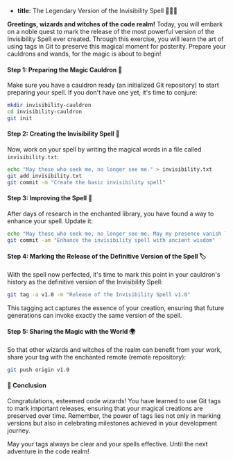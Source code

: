 * **title:** The Legendary Version of the Invisibility Spell 🧙‍♂️✨

**Greetings, wizards and witches of the code realm!** Today, you will embark on a noble quest to mark the release of the most powerful version of the Invisibility Spell ever created. Through this exercise, you will learn the art of using tags in Git to preserve this magical moment for posterity. Prepare your cauldrons and wands, for the magic is about to begin!

#### Step 1: Preparing the Magic Cauldron 🍯

Make sure you have a cauldron ready (an initialized Git repository) to start preparing your spell. If you don't have one yet, it's time to conjure:

```bash
mkdir invisibility-cauldron
cd invisibility-cauldron
git init
```

#### Step 2: Creating the Invisibility Spell 📜

Now, work on your spell by writing the magical words in a file called `invisibility.txt`:

```bash
echo "May those who seek me, no longer see me." > invisibility.txt
git add invisibility.txt
git commit -m "Create the basic invisibility spell"
```

#### Step 3: Improving the Spell 🧪

After days of research in the enchanted library, you have found a way to enhance your spell. Update it:

```bash
echo "May those who seek me, no longer see me. May my presence vanish like the wind." > invisibility.txt
git commit -am "Enhance the invisibility spell with ancient wisdom"
```

#### Step 4: Marking the Release of the Definitive Version of the Spell 🏷️

With the spell now perfected, it's time to mark this point in your cauldron's history as the definitive version of the Invisibility Spell:

```bash
git tag -a v1.0 -m "Release of the Invisibility Spell v1.0"
```

This tagging act captures the essence of your creation, ensuring that future generations can invoke exactly the same version of the spell.

#### Step 5: Sharing the Magic with the World 🌍

So that other wizards and witches of the realm can benefit from your work, share your tag with the enchanted remote (remote repository):

```bash
git push origin v1.0
```

#### 🤔 Conclusion

Congratulations, esteemed code wizards! You have learned to use Git tags to mark important releases, ensuring that your magical creations are preserved over time. Remember, the power of tags lies not only in marking versions but also in celebrating milestones achieved in your development journey.

May your tags always be clear and your spells effective. Until the next adventure in the code realm!